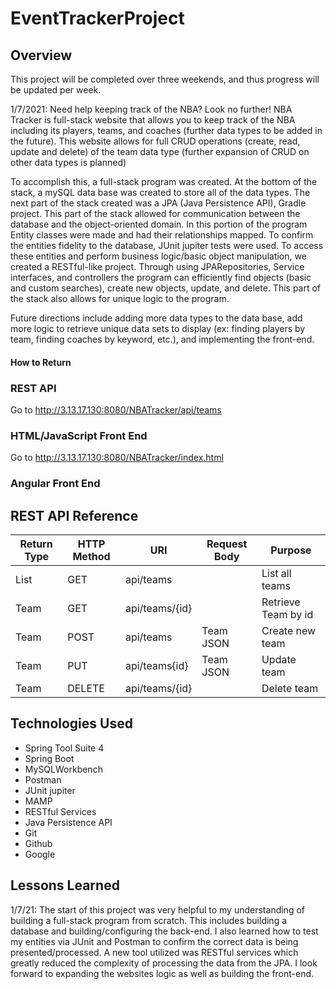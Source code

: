 # EventTrackerProject

## Overview
This project will be completed over three weekends, and thus progress will be updated per week.

1/7/2021:
Need help keeping track of the NBA? Look no further! NBA Tracker is full-stack website that allows you to keep track of the NBA including its players, teams, and coaches (further data types to be added in the future). This website allows for full CRUD operations (create, read, update and delete) of the team data type (further expansion of CRUD on other data types is planned)

To accomplish this, a full-stack program was created. At the bottom of the stack, a mySQL data base was created to store all of the data types. The next part of the stack created was a JPA (Java Persistence API), Gradle project. This part of the stack allowed for communication between the database and the object-oriented domain. In this portion of the program Entity classes were made and had their relationships mapped. To confirm the entities fidelity to the database, JUnit jupiter tests were used. To access these entities and perform business logic/basic object manipulation, we created a RESTful-like project. Through using JPARepositories, Service interfaces, and controllers the program can efficiently find objects (basic and custom searches), create new objects, update, and delete. This part of the stack also allows for unique logic to the program.

Future directions include adding more data types to the data base, add more logic to retrieve unique data sets to display (ex: finding players by team, finding coaches by keyword, etc.), and implementing the front-end.

#### How to Return

### REST API
Go to http://3.13.17.130:8080/NBATracker/api/teams


### HTML/JavaScript Front End
Go to http://3.13.17.130:8080/NBATracker/index.html


### Angular Front End

## REST API Reference
| Return Type | HTTP Method | URI               | Request Body  | Purpose             |
|-------------|-------------|-------------------|---------------|---------------------|
| List<Team>  | GET         | api/teams         |               | List all teams      |
| Team        | GET         | api/teams/{id}    |               | Retrieve Team by id |
| Team        | POST        | api/teams         | Team JSON     | Create new team     |
| Team        | PUT         | api/teams{id}     | Team JSON     | Update team         |
| Team        | DELETE      | api/teams/{id}    |               | Delete team         |

## Technologies Used
* Spring Tool Suite 4
* Spring Boot
* MySQLWorkbench
* Postman
* JUnit jupiter
* MAMP
* RESTful Services
* Java Persistence API
* Git
* Github
* Google

## Lessons Learned
1/7/21:
The start of this project was very helpful to my understanding of building a full-stack program from scratch. This includes building a database and building/configuring the back-end. I also learned how to test my entities via JUnit and Postman to confirm the correct data is being presented/processed. A new tool utilized was RESTful services which greatly reduced the complexity of processing the data from the JPA. I look forward to expanding the websites logic as well as building the front-end.
